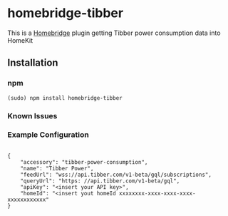 # homebridge-tibber
This is a [Homebridge](https://github.com/nfarina/homebridge) plugin getting Tibber power consumption data into HomeKit

## Installation

### npm
```
(sudo) npm install homebridge-tibber
```

### Known Issues


### Example Configuration
```

{
    "accessory": "tibber-power-consumption",
    "name": "Tibber Power",
    "feedUrl": "wss://api.tibber.com/v1-beta/gql/subscriptions",
    "queryUrl": "https: //api.tibber.com/v1-beta/gql",
    "apiKey": "<insert your API key>",
    "homeId": "<insert yout homeId xxxxxxxx-xxxx-xxxx-xxxx-xxxxxxxxxxxx"
}
```
